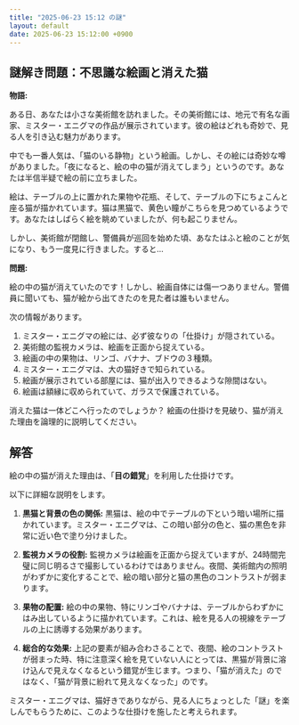 ```yaml
---
title: "2025-06-23 15:12 の謎"
layout: default
date: 2025-06-23 15:12:00 +0900
---
```

## 謎解き問題：不思議な絵画と消えた猫

**物語:**

ある日、あなたは小さな美術館を訪れました。その美術館には、地元で有名な画家、ミスター・エニグマの作品が展示されています。彼の絵はどれも奇妙で、見る人を引き込む魅力があります。

中でも一番人気は、「猫のいる静物」という絵画。しかし、その絵には奇妙な噂がありました。「夜になると、絵の中の猫が消えてしまう」というのです。あなたは半信半疑で絵の前に立ちました。

絵は、テーブルの上に置かれた果物や花瓶、そして、テーブルの下にちょこんと座る猫が描かれています。猫は黒猫で、黄色い瞳がこちらを見つめているようです。あなたはしばらく絵を眺めていましたが、何も起こりません。

しかし、美術館が閉館し、警備員が巡回を始めた頃、あなたはふと絵のことが気になり、もう一度見に行きました。すると…

**問題:**

絵の中の猫が消えていたのです！しかし、絵画自体には傷一つありません。警備員に聞いても、猫が絵から出てきたのを見た者は誰もいません。

次の情報があります。

1.  ミスター・エニグマの絵には、必ず彼なりの「仕掛け」が隠されている。
2.  美術館の監視カメラは、絵画を正面から捉えている。
3.  絵画の中の果物は、リンゴ、バナナ、ブドウの３種類。
4.  ミスター・エニグマは、大の猫好きで知られている。
5.  絵画が展示されている部屋には、猫が出入りできるような隙間はない。
6.  絵画は額縁に収められていて、ガラスで保護されている。

消えた猫は一体どこへ行ったのでしょうか？ 絵画の仕掛けを見破り、猫が消えた理由を論理的に説明してください。

## 解答

絵の中の猫が消えた理由は、「**目の錯覚**」を利用した仕掛けです。

以下に詳細な説明をします。

1.  **黒猫と背景の色の関係:** 黒猫は、絵の中でテーブルの下という暗い場所に描かれています。ミスター・エニグマは、この暗い部分の色と、猫の黒色を非常に近い色で塗り分けました。

2.  **監視カメラの役割:** 監視カメラは絵画を正面から捉えていますが、24時間完璧に同じ明るさで撮影しているわけではありません。夜間、美術館内の照明がわずかに変化することで、絵の暗い部分と猫の黒色のコントラストが弱まります。

3.  **果物の配置:** 絵の中の果物、特にリンゴやバナナは、テーブルからわずかにはみ出しているように描かれています。これは、絵を見る人の視線をテーブルの上に誘導する効果があります。

4.  **総合的な効果:** 上記の要素が組み合わさることで、夜間、絵のコントラストが弱まった時、特に注意深く絵を見ていない人にとっては、黒猫が背景に溶け込んで見えなくなるという錯覚が生じます。つまり、「猫が消えた」のではなく、「猫が背景に紛れて見えなくなった」のです。

ミスター・エニグマは、猫好きでありながら、見る人にちょっとした「謎」を楽しんでもらうために、このような仕掛けを施したと考えられます。
